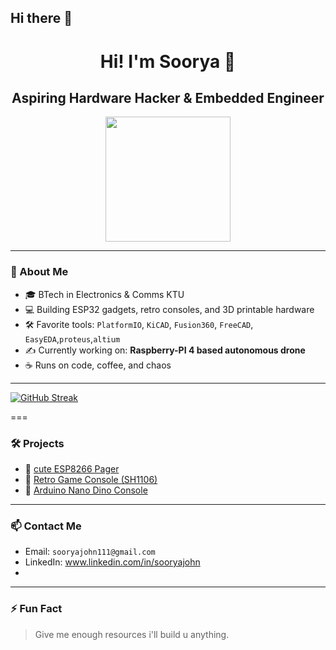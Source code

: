## Hi there 👋


<h1 align="center">Hi! I'm Soorya 👋</h1>
<h2 align="center">Aspiring Hardware Hacker & Embedded Engineer</h2>

<p align="center">
<img src="https://media.giphy.com/media/f3iwJFOVOwuy7K6FFw/giphy.gif" height="200">

</p>

---

### 🧠 About Me
- 🎓 BTech in Electronics & Comms KTU
- 💻 Building ESP32 gadgets, retro consoles, and 3D printable hardware
- 🛠️ Favorite tools: `PlatformIO`, `KiCAD`, `Fusion360`, `FreeCAD`, `EasyEDA`,`proteus`,`altium`
- ✍️ Currently working on: **Raspberry-PI 4 based autonomous drone**
- ☕ Runs on code, coffee, and chaos

---
[![GitHub Streak](https://github-readme-streak-stats-sigma-sable.vercel.app?user=Soorya-John)](https://git.io/streak-stats)

===

### 🛠️ Projects
- 🔹 [cute ESP8266 Pager](https://github.com/your-repo-link)
- 🔹 [Retro Game Console (SH1106)](https://github.com/your-repo-link)
- 🔹 [Arduino Nano Dino Console](https://github.com/your-repo-link)

---

### 📫 Contact Me
- Email: `sooryajohn111@gmail.com`
- LinkedIn: www.linkedin.com/in/sooryajohn
- 

---

### ⚡ Fun Fact
> Give me enough resources i'll build u anything.

